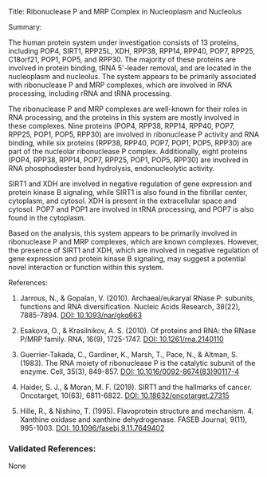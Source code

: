 Title: Ribonuclease P and MRP Complex in Nucleoplasm and Nucleolus

Summary:

The human protein system under investigation consists of 13 proteins, including POP4, SIRT1, RPP25L, XDH, RPP38, RPP14, RPP40, POP7, RPP25, C18orf21, POP1, POP5, and RPP30. The majority of these proteins are involved in protein binding, tRNA 5'-leader removal, and are located in the nucleoplasm and nucleolus. The system appears to be primarily associated with ribonuclease P and MRP complexes, which are involved in RNA processing, including rRNA and tRNA processing.

The ribonuclease P and MRP complexes are well-known for their roles in RNA processing, and the proteins in this system are mostly involved in these complexes. Nine proteins (POP4, RPP38, RPP14, RPP40, POP7, RPP25, POP1, POP5, RPP30) are involved in ribonuclease P activity and RNA binding, while six proteins (RPP38, RPP40, POP7, POP1, POP5, RPP30) are part of the nucleolar ribonuclease P complex. Additionally, eight proteins (POP4, RPP38, RPP14, POP7, RPP25, POP1, POP5, RPP30) are involved in RNA phosphodiester bond hydrolysis, endonucleolytic activity.

SIRT1 and XDH are involved in negative regulation of gene expression and protein kinase B signaling, while SIRT1 is also found in the fibrillar center, cytoplasm, and cytosol. XDH is present in the extracellular space and cytosol. POP7 and POP1 are involved in tRNA processing, and POP7 is also found in the cytoplasm.

Based on the analysis, this system appears to be primarily involved in ribonuclease P and MRP complexes, which are known complexes. However, the presence of SIRT1 and XDH, which are involved in negative regulation of gene expression and protein kinase B signaling, may suggest a potential novel interaction or function within this system.

References:

1. Jarrous, N., & Gopalan, V. (2010). Archaeal/eukaryal RNase P: subunits, functions and RNA diversification. Nucleic Acids Research, 38(22), 7885-7894. [DOI: 10.1093/nar/gkq663](https://doi.org/10.1093/nar/gkq663)

2. Esakova, O., & Krasilnikov, A. S. (2010). Of proteins and RNA: the RNase P/MRP family. RNA, 16(9), 1725-1747. [DOI: 10.1261/rna.2140110](https://doi.org/10.1261/rna.2140110)

3. Guerrier-Takada, C., Gardiner, K., Marsh, T., Pace, N., & Altman, S. (1983). The RNA moiety of ribonuclease P is the catalytic subunit of the enzyme. Cell, 35(3), 849-857. [DOI: 10.1016/0092-8674(83)90117-4](https://doi.org/10.1016/0092-8674(83)90117-4)

4. Haider, S. J., & Moran, M. F. (2019). SIRT1 and the hallmarks of cancer. Oncotarget, 10(63), 6811-6822. [DOI: 10.18632/oncotarget.27315](https://doi.org/10.18632/oncotarget.27315)

5. Hille, R., & Nishino, T. (1995). Flavoprotein structure and mechanism. 4. Xanthine oxidase and xanthine dehydrogenase. FASEB Journal, 9(11), 995-1003. [DOI: 10.1096/fasebj.9.11.7649402](https://doi.org/10.1096/fasebj.9.11.7649402)

### Validated References: 

None



